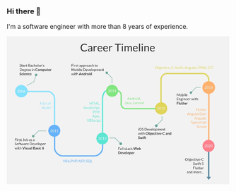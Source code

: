### Hi there 👋

I'm a software engineer with more than 8 years of experience.

![timeline](https://raw.githubusercontent.com/quetool/quetool/master/Untitled-Project.jpg)

